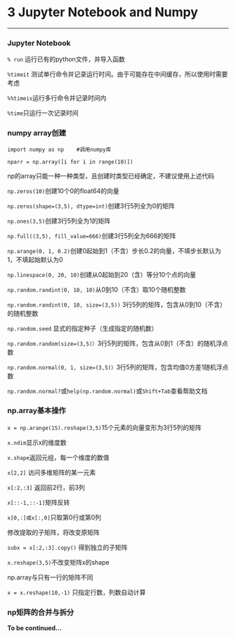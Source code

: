 # 3 Jupyter Notebook and Numpy
---

### Jupyter Notebook

```% run```  运行已有的python文件，并导入函数

```%timeit``` 测试单行命令并记录运行时间。由于可能存在中间缓存，所以使用时需要考虑

```%%timeis```运行多行命令并记录时间内

```%time```只运行一次记录时间

### numpy array创建

``` 
import numpy as np    #调用numpy库
```

```nparr = np.array([i for i in range(10)])```

np的array只能一种一种类型，且创建时类型已经确定，不建议使用上述代码



```np.zeros(10)```创建10个0的float64的向量

```np.zeros(shape=(3,5), dtype=int)```创建3行5列全为0的矩阵

```np.ones(3,5)```创建3行5列全为1的矩阵

```np.full((3,5), fill_value=666)```创建3行5列全为666的矩阵

```np.arange(0, 1, 0.2)```创建0起始到1（不含）步长0.2的向量，不填步长默认为1，不填起始默认为0

```np.linespace(0, 20, 10)```创建从0起始到20（含）等分10个点的向量

```np.random.randint(0, 10, 10)```从0到10（不含）取10个随机整数

```np.random.randint(0, 10, size=(3,5))``` 3行5列的矩阵，包含从0到10（不含）的随机整数

```np.random.seed``` 显式的指定种子（生成指定的随机数）

```np.random.random(size=(3,5)）```3行5列的矩阵，包含从0到1（不含）的随机浮点数

```np.random.normal(0, 1, size=(3,5)）```3行5列的矩阵，包含均值0方差1随机浮点数

```np.random.normal?```或```help(np.random.normal)```或```Shift+Tab```查看帮助文档


### np.array基本操作


```x = np.arange(15).reshape(3,5)```15个元素的向量变形为3行5列的矩阵

```x.ndim```显示x的维度数

```x.shape```返回元组，每一个维度的数值

```x[2,2]``` 访问多维矩阵的某一元素

```x[:2,:3]``` 返回前2行，前3列

```x[::-1,::-1]```矩阵反转

```x[0,:]或x[:,0]```只取第0行或第0列

修改提取的子矩阵，将改变原矩阵

```subx = x[:2,:3].copy()``` 得到独立的子矩阵

```x.reshape(3,5)```不改变矩阵x的shape

np.array与只有一行的矩阵不同

```x = x.reshape(10,-1)``` 只指定行数，列数自动计算

### np矩阵的合并与拆分




**To be continued...**